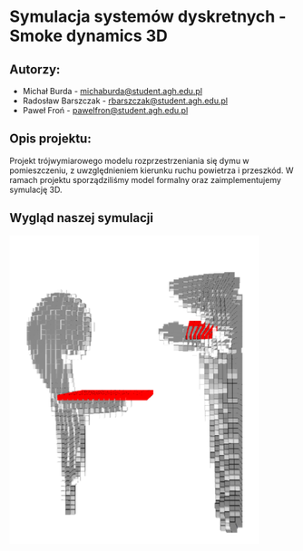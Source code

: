 # Symulacja systemów dyskretnych - Smoke dynamics 3D​

## Autorzy:
- Michał Burda - michaburda@student.agh.edu.pl​
- Radosław Barszczak - rbarszczak@student.agh.edu.pl​
- Paweł Froń - pawelfron@student.agh.edu.pl

## Opis projektu:
Projekt trójwymiarowego modelu rozprzestrzeniania się dymu w pomieszczeniu, z uwzględnieniem kierunku ruchu powietrza i przeszkód.​
W ramach projektu sporządziliśmy model formalny oraz zaimplementujemy symulację 3D.

## Wygląd naszej symulacji
![Screenshot aplikacji](Prezentacje/appscreen.png)
